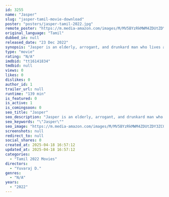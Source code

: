 ```yaml
---
id: 3255
name: "Jasper"
slug: "jasper-tamil-movie-download"
poster: "posters/jasper-tamil-2022.jpg"
remote_poster: "https://m.media-amazon.com/images/M/MV5BYzRkMWM4ZDUtZDY3ZC00YzQxLWI2ZjEtYWQwMzIwZDU3Yjc3XkEyXkFqcGdeQXVyMTA4MzQ4NzMw._V1_SX300.jpg"
original_language: "Tamil"
dubbed_in: null
released_date: "23 Dec 2022"
synopsis: "Jasper is an elderly, arrogant, and drunkard man who lives alone. Harish and family join his life as neighbors. Harish is kidnapped by Vincent's team, and his wife approaches Jasper for rescue her husband. Jasper embarks on a jour..."
type: "movie"
rating: "N/A"
imdbid: "tt16141834"
tmdbid: null
views: 0
likes: 0
dislikes: 0
author_id: 1
trailer_url: null
runtime: "139 min"
is_featured: 0
is_active: 1
is_comingsoon: 0
seo_title: "Jasper"
seo_description: "Jasper is an elderly, arrogant, and drunkard man who lives alone. Harish and family join his life as neighbors. Harish is kidnapped by Vincent's team, and his wife approaches Jasper for rescue her husband. Jasper embarks on a jour..."
seo_keywords: "\"Jasper\""
seo_image: "https://m.media-amazon.com/images/M/MV5BYzRkMWM4ZDUtZDY3ZC00YzQxLWI2ZjEtYWQwMzIwZDU3Yjc3XkEyXkFqcGdeQXVyMTA4MzQ4NzMw._V1_SX300.jpg"
screenshots: null
redirect_to: null
social_shares: 0
created_at: 2025-04-18 16:57:12
updated_at: 2025-04-18 16:57:12
categories:
  - "Tamil 2022 Movies"
directors:
  - "Yuvaraj D."
genres:
  - "N/A"
years:
  - "2022"
---
```

